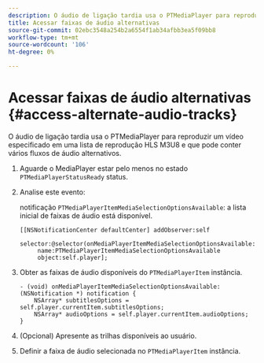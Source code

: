 ```yaml
---
description: O áudio de ligação tardia usa o PTMediaPlayer para reproduzir um vídeo especificado em uma lista de reprodução HLS M3U8 e que pode conter vários fluxos de áudio alternativos.
title: Acessar faixas de áudio alternativas
source-git-commit: 02ebc3548a254b2a6554f1ab34afbb3ea5f09bb8
workflow-type: tm+mt
source-wordcount: '106'
ht-degree: 0%

---
```


# Acessar faixas de áudio alternativas {#access-alternate-audio-tracks}

O áudio de ligação tardia usa o PTMediaPlayer para reproduzir um vídeo especificado em uma lista de reprodução HLS M3U8 e que pode conter vários fluxos de áudio alternativos.

1. Aguarde o MediaPlayer estar pelo menos no estado `PTMediaPlayerStatusReady` status.
1. Analise este evento:

   notificação `PTMediaPlayerItemMediaSelectionOptionsAvailable`: a lista inicial de faixas de áudio está disponível.

   ```
   [[NSNotificationCenter defaultCenter] addObserver:self 
        selector:@selector(onMediaPlayerItemMediaSelectionOptionsAvailable:) 
        name:PTMediaPlayerItemMediaSelectionOptionsAvailable  
        object:self.player];
   ```

1. Obter as faixas de áudio disponíveis do `PTMediaPlayerItem` instância.

   ```
   - (void) onMediaPlayerItemMediaSelectionOptionsAvailable:(NSNotification *) notification { 
       NSArray* subtitlesOptions = self.player.currentItem.subtitlesOptions; 
       NSArray* audioOptions = self.player.currentItem.audioOptions; 
   }
   ```

1. (Opcional) Apresente as trilhas disponíveis ao usuário.
1. Definir a faixa de áudio selecionada no `PTMediaPlayerItem` instância.

